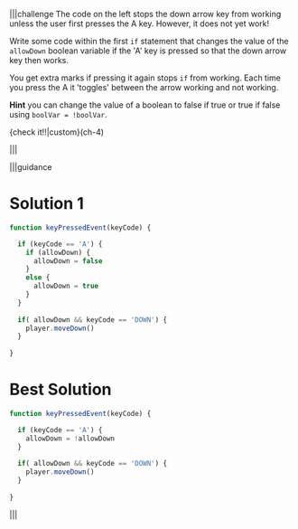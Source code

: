 |||challenge
The code on the left stops the down arrow key from working unless the user first presses the A key. However, it does not yet work!

Write some code within the first `if` statement that changes the value of the `allowDown` boolean variable if the 'A' key is pressed so that the down arrow key then works.

You get extra marks if pressing it again stops `if` from working. Each time you press the A it 'toggles' between the arrow working and not working.

**Hint** you can change the value of a boolean to false if true or true if false using `boolVar = !boolVar`.

{check it!!|custom}(ch-4)

|||

|||guidance
# Solution 1
```javascript
function keyPressedEvent(keyCode) {

  if (keyCode == 'A') {
    if (allowDown) {
      allowDown = false
    }
    else {
      allowDown = true
    }
  }
  
  if( allowDown && keyCode == 'DOWN') {
    player.moveDown()
  }
   
}
```

# Best Solution
```javascript
function keyPressedEvent(keyCode) {

  if (keyCode == 'A') {
    allowDown = !allowDown
  }
  
  if( allowDown && keyCode == 'DOWN') {
    player.moveDown()
  }
   
}
```


|||
